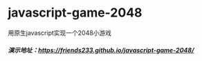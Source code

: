 # javascript-game-2048
用原生javascript实现一个2048小游戏
##### 演示地址：https://friends233.github.io/javascript-game-2048/
